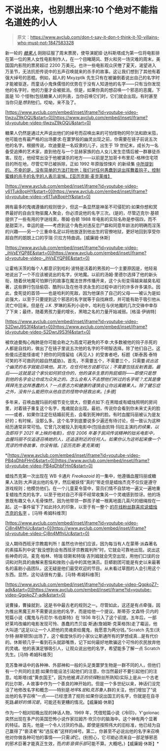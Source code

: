 # 不说出来，也别想出来:10 个绝对不能指名道姓的小人

> 原文：<https://www.avclub.com/don-t-say-it-don-t-think-it-10-villains-who-must-not-1847583328>

新一轮的 [*糖果人*](https://www.avclub.com/a-new-candyman-reconsiders-the-bogeyman-1847553096) 刚刚征服了周末票房，使导演妮娅·达科斯塔成为第一位将电影排在第一位的黑人女性电影制作人，在一个目睹飓风、野火和另一场灾难的周末，美国国内影院的票房超过 2200 万美元。也许一些电影观众厌倦了夏天，渴望进入万圣节，无法抗拒传说中的五声召唤就来的杀手的故事。这让我们想到了其他有着强大绰号的恶棍。例如，超人的 Mxyzptlk 先生只有在被骗倒着说出自己的名字时才能被驱逐，而童话小鬼侏儒怪的优势在于没有人知道他的名字——只有当你发现他的名字时，他的力量才会被抵消。但是，如果你真的想召唤一个邪恶的恶魔，下面是 10 个怪物(包括糖果人)的列表，当你召唤它们时，它们就会出现。有时甚至当你只是*想到*他们。哎呦，来不及了。

 [https://www.avclub.com/embed/inset/iframe?id=youtube-video-tlwzuZ9kOQU&start=0](https://www.avclub.com/embed/inset/iframe?id=youtube-video-tlwzuZ9kOQU&start=0) 

糖果人仍然是通过大声说出他们的绰号而召唤出来的可怕怪物的阿尔法和欧米茄，他可能也有最严格的出场要求:在噩梦般的幽灵出现之前，你需要在镜子前说五次他的名字。根据传说，坎迪曼是一名奴隶的儿子，出生于 19 世纪末，成长为一名备受追捧的艺术家，直到他在与一个显赫家族的白人女儿发生恋情后被一群暴徒杀害。现在，他经常出没于他被谋杀的地方——以前是芝加哥卡布里尼-格林住宅项目的所在地，尽管它早已被拆除，正如 1992 年原版惊悚片 的新续集 [中所提到的。不幸的是，没有简单的方法打败他；我们对任何愚蠢到说出挥舞着钩子，控制蜜蜂的杀手的名字的人表示哀悼。【亚历克斯·麦克莱维】](https://www.avclub.com/a-new-candyman-reconsiders-the-bogeyman-1847553096) 

 [https://www.avclub.com/embed/inset/iframe?id=youtube-video-v61TukBopHY&start=0](https://www.avclub.com/embed/inset/iframe?id=youtube-video-v61TukBopHY&start=0) 

拥有最多的鬼魂遵循的规则很少，但这一条显然是神圣不可侵犯的:如果你想和冥界最好的自由生物驱魔人聚会，你必须说他的名字三次。(是的，尽管迈克尔·基顿提供了一些有用的字谜线索，蒂姆·伯顿 1988 年电影的实际名称是参宿四，而不是甜菜汁。幸运的是——考虑到这个角色对违反恋尸癖和同意年龄法的明确而淫荡的兴趣——另一个三重命名足以将他放逐到他出生的官僚地狱，更好地回到享受你超自然的朗朗上口的亨瑞·贝拉方特曲调。[威廉姆·休斯]

 [https://www.avclub.com/embed/inset/iframe?id=youtube-video-_ihVsEYQP8E&start=0](https://www.avclub.com/embed/inset/iframe?id=youtube-video-_ihVsEYQP8E&start=0) 

让霍格沃茨的每个人都意识到哈利·波特是活着的男孩的一个主要原因是，他轻易地说出了一个不应该被说出的名字，伏地魔。以前的汤姆·里德尔选择了他的新头衔，随着伏地魔可怕罪行的故事在魔法世界传播开来，这个头衔变得越来越臭名昭著，这些罪行包括偷窃、酷刑以及在他寻求永生的过程中进行的许多许多谋杀。因此，食死徒的首领——也是哈利的死敌，因为他谋杀了自己的父母——被认为是如此强大，以至于只要提到这个邪恶的名字就等于自找麻烦，并可能有助于吸引他从流亡中回来。但是在 J.K .罗琳的系列小说中，哈利在与伏地魔的几次交锋中幸存了下来；最终，随着男孩力量的增长，黑暗之名的力量开始减弱。[格温·伊纳特]

 [https://www.avclub.com/embed/inset/iframe?id=youtube-video-S2DwrJ9S3f4&start=0](https://www.avclub.com/embed/inset/iframe?id=youtube-video-S2DwrJ9S3f4&start=0) 

被坎迪曼掏心掏肺是你可能会称之为高度可避免的不幸:大多数被他的钩子杀死的人都是自找的，做出了在镜子里说五次他的名字的不明智选择。除了他们自己，这些傻瓜还能怪谁呢？把你的同情留给《再见人》的受害者吧，标题《斯泰茜·泰特可笑的不可救药的超自然威胁》。首先，不需要五个，不需要三个，只需要*说出这个幽灵的名字就能召唤他。其次，在任何地方说都可以；不需要包括反射表面。最后——这就是这个家伙如何抓住你的，他的谋杀生意的狗屁细则——即使只是想到他的名字会让你成为众矢之的。怎么会有人不去想他们听过的名字呢？尤其是像拜拜先生这样愚蠢的人？一点意志力和健康的谨慎会让你远离糖果人。除了健忘症之外，没有什么能把你从他自恋的怪物中拯救出来。[多德]*

多年来，召唤血腥玛丽的细节变化很大，但要点如下:在黑暗或有蜡烛照明的房间里，对着镜子重复这个名字，鬼魂就会出现。最初，传说你会看到你未来丈夫的脸——或者，如果你注定在结婚前死去，会看到死神的脸。有时血腥玛丽被认为是友好的；有时候，没那么多。这个名字到底要说多少遍还有待讨论，但一致认为这种经历通常非常可怕。它曾几次被投入到电影中(包括由凯特·玛拉主演的[](https://youtu.be/W02fVarYEYI)*的续集，以及即将于 2021 年上映的电影)，但在 2006 年基于民间传说精神的拙劣电影中，血腥玛丽不仅追逐召唤她的人，还追逐附近的任何人。如果你认为这听起来像一个荒谬的传奇故事，你没有错。[亚历克斯·麦克莱维]*

 *[https://www.avclub.com/embed/inset/iframe?id=youtube-video-PB4qDhbFHn0&start=0](https://www.avclub.com/embed/inset/iframe?id=youtube-video-PB4qDhbFHn0&start=0) 

蜡烛杰克第一次出现在 WB 卡通片 *Freakazoid* 的一集中，他遵循血腥玛丽或糖果人法则:大声说出他的名字，然后被妖怪“真的”带走但是蜡烛杰克不仅仅是遵守游戏规则；他模仿他们。在一个儿童夏令营中，营员们情不自禁地一遍又一遍地重复蜡烛杰克的名字，以至于他对自己不得不经常收集另一个灵魂感到惊讶。他的场景既有趣又令人毛骨悚然，因为他带领一群孩子被一根离地面几英尺的细绳拴在一起。这一事件留下了如此持久的印象，以至于有一整个 [的在线粉丝群喜欢说蜡烛杰克的名字](https://www.deviantart.com/tag/candlejack) 。[马特·希姆科维茨]

 [https://www.avclub.com/embed/inset/iframe?id=youtube-video-Cj8n4MfhjUc&start=0](https://www.avclub.com/embed/inset/iframe?id=youtube-video-Cj8n4MfhjUc&start=0) 

没人期待西班牙宗教裁判所！虽然也许他们应该，因为每当有人在蒙蒂·派森著名的素描系列中说“我没想到会有西班牙宗教裁判所”时，它就会可靠地出现。说出这些神奇的词，麦克·帕林、特瑞·琼斯和特瑞·吉列姆就会凭空出现，用他们口误的台词和对刑具的曲解来惹恼和挫败小品中的其他演员。巨蟒剧团可能是有史以来最著名的喜剧小品团队，这无疑是他们最受欢迎的节目。从未看过草图的人会引用这个东西。显然，这句话很有力量。[马特·希姆科维茨]

 [https://www.avclub.com/embed/inset/iframe?id=youtube-video-QgpkoZ7-adk&start=0](https://www.avclub.com/embed/inset/iframe?id=youtube-video-QgpkoZ7-adk&start=0) 

说曹操，曹操就到，这是书中最古老的规则之一。尽管如此，这还是有点牵强，因为推出黑魔王并不需要说出他的名字，而是给他一个提议。斯蒂芬·文森特·贝内的短篇小说《魔鬼与丹尼尔·韦伯斯特》在 1936 年引入了这个前提。五年后，一部好莱坞改编的电影发现可怜、愚蠢的杰贝兹·斯通(詹姆斯·克莱格饰)走了霉运，他大叫道:“这足以让一个人把他的灵魂卖给魔鬼，我愿意为两分钱。”Scratch 先生(沃尔特·赫斯顿饰)出场了，这个极度快乐的小家伙让斯通所有的梦想成真...是有代价的。休斯顿几乎一看到石头就舔嘴唇，记下如何最好地欺骗这个可怜的农民放弃他的灵魂。他的表演足够吸引人，让观众说出他的名字，希望能多了解一点 Scratch 先生。[马特·希姆科维茨]

克苏鲁神话中的各种神、外部神和一般的头足类噩梦生物是一群不同的人，但他们有一个共同的主题:如果你能设法引起他们的注意，你当然最好不要引起他们的注意。哈斯塔(或“黄衣国王”，因为他被*真正的侦探*粉丝所熟知)实际上是从一个古老的比尔斯，A·故事中作为一个善良的神开始的。但是一个多世纪以来，神话们没完没了地修改名字和概念——特别是*地牢&龙*和*克苏鲁*人群的关注，他们增加了“说出他的名字召唤”一点——已经澄清了规则:如果你说出国王的名字，你就是在自寻死路*最好的情况是*，可能还有更糟的情况。【威廉姆·休斯】

作为一个相对较晚出现的神话人物，1969 年，凭借短篇小说《冷印》，Y'golonac 突然出现在多产的英国恐怖小说作家拉姆齐·坎贝尔的脑海中。这个神有两个显著的特征。首先，他是一个令人讨厌的作品，即使是按照伟大的旧标准，他已经为自己赢得了“亵渎者”和“违反者”这样的绰号。第二，你甚至不必说出他的名字来召唤他对你做各种可怕的事情——只需*读*它。(别担心，它*可能*必须来自一部足够邪恶的邪术巨著才能真正生效，而*的影音俱乐部*可能不算。大概吧。)【威廉姆·休斯】*